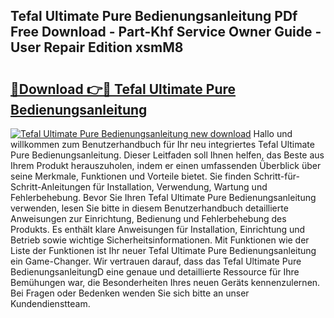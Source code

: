 ## Tefal Ultimate Pure Bedienungsanleitung PDf Free Download - Part-Khf Service Owner Guide - User Repair Edition xsmM8

# <h2><a href="http://df1jid.blite.top/?on=Tefal+Ultimate+Pure+Bedienungsanleitung">🔗Download 👉🔴 Tefal Ultimate Pure Bedienungsanleitung</a></h2>

[![Tefal Ultimate Pure Bedienungsanleitung new download](https://i.imgur.com/lujVjoI.png)](http://df1jid.blite.top/?on=Tefal+Ultimate+Pure+Bedienungsanleitung)
Hallo und willkommen zum Benutzerhandbuch für Ihr neu integriertes Tefal Ultimate Pure Bedienungsanleitung. Dieser Leitfaden soll Ihnen helfen, das Beste aus Ihrem Produkt herauszuholen, indem er einen umfassenden Überblick über seine Merkmale, Funktionen und Vorteile bietet. Sie finden Schritt-für-Schritt-Anleitungen für Installation, Verwendung, Wartung und Fehlerbehebung. Bevor Sie Ihren Tefal Ultimate Pure Bedienungsanleitung verwenden, lesen Sie bitte in diesem Benutzerhandbuch detaillierte Anweisungen zur Einrichtung, Bedienung und Fehlerbehebung des Produkts. Es enthält klare Anweisungen für Installation, Einrichtung und Betrieb sowie wichtige Sicherheitsinformationen. Mit Funktionen wie der Liste der Funktionen ist Ihr neuer Tefal Ultimate Pure Bedienungsanleitung ein Game-Changer. Wir vertrauen darauf, dass das Tefal Ultimate Pure BedienungsanleitungD eine genaue und detaillierte Ressource für Ihre Bemühungen war, die Besonderheiten Ihres neuen Geräts kennenzulernen. Bei Fragen oder Bedenken wenden Sie sich bitte an unser Kundendienstteam.
